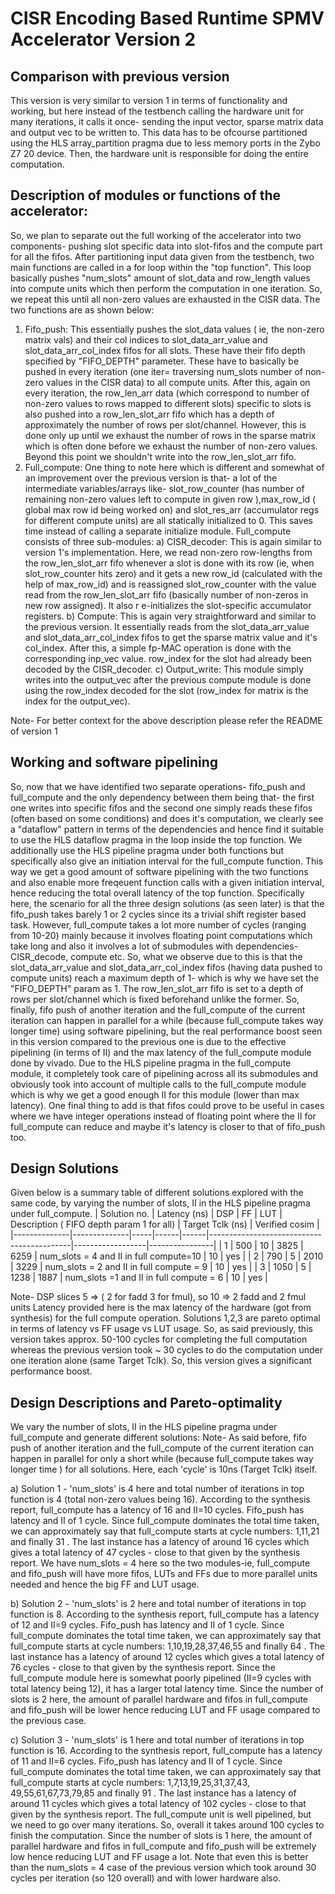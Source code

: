 # CISR Encoding Based Runtime SPMV Accelerator Version 2
## Comparison with previous version
This version is very similar to version 1 in terms of functionality and working, but here instead of the testbench calling the hardware unit for many iterations, it calls it once- sending the input vector, sparse matrix data and output vec to be written to. This data has to be ofcourse partitioned using the HLS array_partition pragma due to less memory ports in the Zybo Z7 20 device. Then, the hardware unit is responsible for doing the entire computation. 
## Description of modules or functions of the accelerator:
So, we plan to separate out the full working of the accelerator into two components- pushing slot specific data into slot-fifos and the compute part for all the fifos.
After partitioning input data given from the testbench, two main functions are called in a for loop within the "top function". This loop basically pushes "num\_slots" amount of slot\_data and row\_length values into compute units which then perform the computation in one iteration. So, we repeat this until all non-zero values are exhausted in the CISR data. The two functions are as shown below:
1. Fifo\_push: This essentially pushes the slot\_data values ( ie, the non-zero matrix vals) and their col indices to slot\_data\_arr\_value and slot\_data\_arr\_col\_index fifos for all slots. These have their fifo depth specified by "FIFO\_DEPTH" parameter. These have to basically be pushed in every iteration (one iter= traversing num\_slots number of non-zero values in the CISR data) to all compute units. After this, again on every iteration, the row\_len\_arr data (which correspond to number of non-zero values to rows mapped to different slots) specific to slots is also pushed into a  row\_len\_slot\_arr fifo which has a depth of approximately the number of rows per slot/channel. However, this is done only up until we exhaust the number of rows in the sparse matrix which is often done before we exhaust the number of non-zero values. Beyond this point we shouldn't write into the row\_len\_slot\_arr fifo.  
2. Full\_compute: One thing to note here which is different and somewhat of an improvement over the previous version is that- a lot of the intermediate variables/arrays like- slot\_row\_counter (has number of remaining non-zero values left to compute in given row ),max\_row\_id ( global max row id being worked on) and slot\_res\_arr (accumulator regs for different compute units) are all statically initialized to 0. This saves time instead of calling a separate initialize module. Full\_compute consists of three sub-modules:
a) CISR\_decoder: This is again similar to version 1's implementation. Here, we read non-zero row-lengths from the row\_len\_slot\_arr fifo whenever a slot is done with its row (ie, when slot\_row\_counter hits zero) and it gets a new row\_id (calculated with the help of max\_row\_id) and is reassigned slot\_row\_counter with the value read from the row\_len\_slot\_arr fifo (basically number of non-zeros in new row assigned). It also r e-initializes the slot-specific accumulator registers.
b) Compute: This is again very straightforward and similar to the previous version. It essentially reads from the slot\_data\_arr\_value and slot\_data\_arr\_col\_index fifos to get the sparse matrix value and it's col\_index. After this, a simple fp-MAC operation is done with the corresponding inp\_vec value. row\_index for the slot had already been decoded by the CISR\_decoder.
c) Output\_write: This module simply writes into the output\_vec after the previous compute module is done using the row\_index decoded for the slot (row\_index for matrix is the index for the output\_vec).

Note- For better context for the above description please refer the README of version 1

## Working and software pipelining
So, now that we have identified two separate operations- fifo\_push and full\_compute and the only dependency between them being that- the first one writes into specific fifos and the second one simply reads these fifos (often based on some conditions) and does it's computation, we clearly see a "dataflow" pattern in terms of the dependencies and hence find it suitable to use the HLS dataflow pragma in the loop inside the top function. We additionally use the HLS pipeline pragma under both functions but specifically also give an initiation interval for the full\_compute function. This way we get a good amount of software pipelining with the two functions and also enable more freqeuent function calls with a given initiation interval, hence reducing the total overall latency of the top function.
Specifically here, the scenario for all the three design solutions (as seen later) is that the fifo\_push takes barely 1 or 2 cycles since its a trivial shift register based task. However, full\_compute takes a lot more number of cycles (ranging from 10-20) mainly because it involves floating point computations which take long and also it involves a lot of submodules with dependencies- CISR\_decode, compute etc. So, what we observe due to this is that the slot\_data\_arr\_value and slot\_data\_arr\_col\_index fifos (having data pushed to compute units) reach a maximum depth of 1- which is why we have set the "FIFO\_DEPTH" param as 1. The row\_len\_slot\_arr fifo is set to a depth of rows per slot/channel which is fixed beforehand unlike the former.
So, finally, fifo push of another iteration and the full\_compute of the current iteration can happen in parallel for a while (because full\_compute takes way longer time) using software pipelining, but the real performance boost seen in this version compared to the previous one is due to the effective pipelining (in terms of II) and the max latency of the full\_compute module done by vivado. Due to the HLS pipeline pragma in the full\_compute module, it completely took care of pipelining across all its submodules and obviously took into account of multiple calls to the full\_compute module which is why we get a good enough II for this module (lower than max latency).
One final thing to add is that fifos could prove to be useful in cases where we have integer operations instead of floating point where the II for full\_compute can reduce and maybe it's latency is closer to that of fifo\_push too.
## Design Solutions
Given below is a summary table of different solutions explored with the same code, by varying  the number of slots, II in the HLS pipeline pragma under full\_compute.
| Solution no. | Latency (ns) | DSP | FF   | LUT  | Description ( FIFO depth param 1 for all) | Target Tclk (ns) | Verified cosim |
|--------------|--------------|-----|------|------|-------------------------------------------|------------------|----------------|
| 1            | 500          | 10  | 3825 | 6259 | num_slots = 4 and II in full compute=10   | 10               | yes            |
| 2            | 790          | 5   | 2010 | 3229 | num_slots = 2  and II in full compute = 9 | 10               | yes            |
| 3            | 1050         | 5   | 1238 | 1887 | num_slots =1 and II in full compute = 6   | 10               | yes            |

Note- DSP slices  5 => ( 2 for fadd 3 for fmul), so 10 => 2 fadd and 2 fmul units
Latency provided here is the max latency of the hardware (got from synthesis) for the full compute operation.
Solutions 1,2,3 are pareto optimal in terms of latency vs FF usage vs LUT usage.
So, as said previously, this version takes approx. 50-100 cycles for completing the full computation whereas the previous version took ~ 30 cycles to do the computation under one iteration alone (same Target Tclk). So, this version gives a significant performance boost.
## Design Descriptions and Pareto-optimality
We vary the number of slots, II in the HLS pipeline pragma under full\_compute and generate different solutions:
Note- As said before, fifo push of another iteration and the full\_compute of the current iteration can happen in parallel for only a short while (because full\_compute takes way longer time ) for all solutions. 
Here, each 'cycle' is 10ns (Target Tclk) itself.

a) Solution 1 - 'num\_slots' is 4 here and total number of iterations in top function is 4 (total non-zero values being 16). According to the synthesis report, full\_compute has a latency of 16 and II=10 cycles. Fifo\_push has latency and II of 1 cycle. Since full\_compute dominates the total time taken, we can approximately say that full\_compute starts at cycle numbers: 1,11,21 and finally 31 . The last instance has a latency of around 16 cycles which gives a total latency of 47 cycles - close to that given by the synthesis report. We have num\_slots = 4 here so the two modules-ie, full\_compute and fifo\_push will have more fifos, LUTs  and FFs due to more parallel units needed and hence the big FF and LUT usage.

b) Solution 2 - 'num\_slots' is 2 here and total number of iterations in top function is 8. According to the synthesis report, full\_compute has a latency of 12 and II=9 cycles. Fifo\_push has latency and II of 1 cycle. Since full\_compute dominates the total time taken, we can approximately say that full\_compute starts at cycle numbers: 1,10,19,28,37,46,55 and finally 64 . The last instance has a latency of around 12 cycles which gives a total latency of 76 cycles - close to that given by the synthesis report. Since the full\_compute module here is somewhat poorly pipelined (II=9 cycles with total latency being 12), it has a larger total latency time. Since the number of slots is 2 here, the amount of parallel hardware and fifos in full\_compute and fifo\_push will be lower hence reducing LUT and FF usage compared to the previous case.

c) Solution 3 - 'num\_slots' is 1 here and total number of iterations in top function is 16. According to the synthesis report, full\_compute has a latency of 11 and II=6 cycles. Fifo\_push has latency and II of 1 cycle. Since full\_compute dominates the total time taken, we can approximately say that full\_compute starts at cycle numbers: 1,7,13,19,25,31,37,43, 49,55,61,67,73,79,85 and finally 91 . The last instance has a latency of around 11 cycles which gives a total latency of 102 cycles - close to that given by the synthesis report. The full\_compute unit is well pipelined, but we need to go over many iterations. So, overall it takes around 100 cycles to finish the computation. Since the number of slots is 1 here, the amount of parallel hardware and fifos in full\_compute and fifo\_push will be extremely low hence reducing LUT and FF usage a lot. Note that even this is better than the num\_slots = 4 case of the previous version which took around 30 cycles per iteration (so 120 overall) and with lower hardware also.
